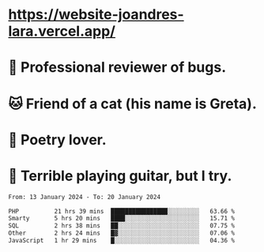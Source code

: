 # https://website-joandres-lara.vercel.app/
# 🐛 Professional reviewer of bugs.
# 🐱 Friend of a cat (his name is Greta).
# 📜 Poetry lover.
# 🎸 Terrible playing guitar, but I try.

<!--START_SECTION:waka-->

```txt
From: 13 January 2024 - To: 20 January 2024

PHP          21 hrs 39 mins  ████████████████░░░░░░░░░   63.66 %
Smarty       5 hrs 20 mins   ████░░░░░░░░░░░░░░░░░░░░░   15.71 %
SQL          2 hrs 38 mins   ██░░░░░░░░░░░░░░░░░░░░░░░   07.75 %
Other        2 hrs 24 mins   █▓░░░░░░░░░░░░░░░░░░░░░░░   07.06 %
JavaScript   1 hr 29 mins    █░░░░░░░░░░░░░░░░░░░░░░░░   04.36 %
```

<!--END_SECTION:waka-->
